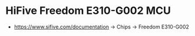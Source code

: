 HiFive Freedom E310-G002 MCU
=======================

- https://www.sifive.com/documentation -> Chips -> Freedom E310-G002
